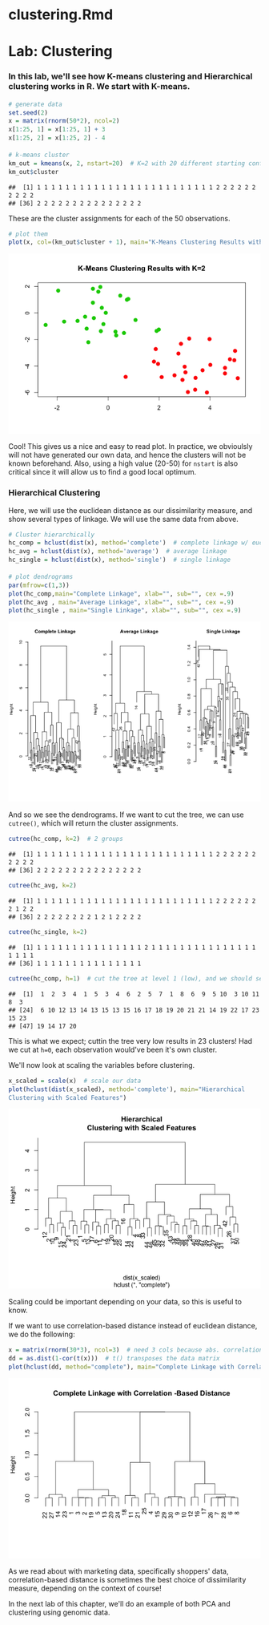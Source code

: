 clustering.Rmd
================

Lab: Clustering
===============

### In this lab, we'll see how K-means clustering and Hierarchical clustering works in R. We start with K-means.

``` r
# generate data
set.seed(2)
x = matrix(rnorm(50*2), ncol=2)
x[1:25, 1] = x[1:25, 1] + 3
x[1:25, 2] = x[1:25, 2] - 4

# k-means cluster
km_out = kmeans(x, 2, nstart=20)  # K=2 with 20 different starting configurations to test
km_out$cluster
```

    ##  [1] 1 1 1 1 1 1 1 1 1 1 1 1 1 1 1 1 1 1 1 1 1 1 1 1 1 2 2 2 2 2 2 2 2 2 2
    ## [36] 2 2 2 2 2 2 2 2 2 2 2 2 2 2 2

These are the cluster assignments for each of the 50 observations.

``` r
# plot them
plot(x, col=(km_out$cluster + 1), main="K-Means Clustering Results with K=2", xlab="", ylab="", pch=20, cex=2)
```

![](clustering_files/figure-markdown_github/unnamed-chunk-2-1.png)

Cool! This gives us a nice and easy to read plot. In practice, we obvioulsly will not have generated our own data, and hence the clusters will not be known beforehand. Also, using a high value (20-50) for `nstart` is also critical since it will allow us to find a good local optimum.

### Hierarchical Clustering

Here, we will use the euclidean distance as our dissimilarity measure, and show several types of linkage. We will use the same data from above.

``` r
# Cluster hierarchically
hc_comp = hclust(dist(x), method='complete')  # complete linkage w/ euclid. distance
hc_avg = hclust(dist(x), method='average')  # average linkage
hc_single = hclust(dist(x), method='single')  # single linkage

# plot dendrograms
par(mfrow=c(1,3))
plot(hc_comp,main="Complete Linkage", xlab="", sub="", cex =.9)
plot(hc_avg , main="Average Linkage", xlab="", sub="", cex =.9)
plot(hc_single , main="Single Linkage", xlab="", sub="", cex =.9)
```

![](clustering_files/figure-markdown_github/unnamed-chunk-3-1.png)

And so we see the dendrograms. If we want to cut the tree, we can use `cutree()`, which will return the cluster assignments.

``` r
cutree(hc_comp, k=2)  # 2 groups
```

    ##  [1] 1 1 1 1 1 1 1 1 1 1 1 1 1 1 1 1 1 1 1 1 1 1 1 1 1 2 2 2 2 2 2 2 2 2 2
    ## [36] 2 2 2 2 2 2 2 2 2 2 2 2 2 2 2

``` r
cutree(hc_avg, k=2)
```

    ##  [1] 1 1 1 1 1 1 1 1 1 1 1 1 1 1 1 1 1 1 1 1 1 1 1 1 1 2 2 2 2 2 2 2 1 2 2
    ## [36] 2 2 2 2 2 2 2 2 1 2 1 2 2 2 2

``` r
cutree(hc_single, k=2)
```

    ##  [1] 1 1 1 1 1 1 1 1 1 1 1 1 1 1 1 2 1 1 1 1 1 1 1 1 1 1 1 1 1 1 1 1 1 1 1
    ## [36] 1 1 1 1 1 1 1 1 1 1 1 1 1 1 1

``` r
cutree(hc_comp, h=1)  # cut the tree at level 1 (low), and we should see many clusters
```

    ##  [1]  1  2  3  4  1  5  3  4  6  2  5  7  1  8  6  9  5 10  3 10 11  8  3
    ## [24]  6 10 12 13 14 13 15 13 15 16 17 18 19 20 21 21 14 19 22 17 23 15 23
    ## [47] 19 14 17 20

This is what we expect; cuttin the tree very low results in 23 clusters! Had we cut at `h=0`, each observation would've been it's own cluster.

We'll now look at scaling the variables before clustering.

``` r
x_scaled = scale(x)  # scale our data
plot(hclust(dist(x_scaled), method='complete'), main="Hierarchical
Clustering with Scaled Features")
```

![](clustering_files/figure-markdown_github/unnamed-chunk-6-1.png)

Scaling could be important depending on your data, so this is useful to know.

If we want to use correlation-based distance instead of euclidean distance, we do the following:

``` r
x = matrix(rnorm(30*3), ncol=3)  # need 3 cols because abs. correlation b/n two observations on two features is always 1
dd = as.dist(1-cor(t(x)))  # t() transposes the data matrix
plot(hclust(dd, method="complete"), main="Complete Linkage with Correlation -Based Distance", xlab="", sub="")
```

![](clustering_files/figure-markdown_github/unnamed-chunk-7-1.png)

As we read about with marketing data, specifically shoppers' data, correlation-based distance is sometimes the best choice of dissimilarity measure, depending on the context of course!

In the next lab of this chapter, we'll do an example of both PCA and clustering using genomic data.
